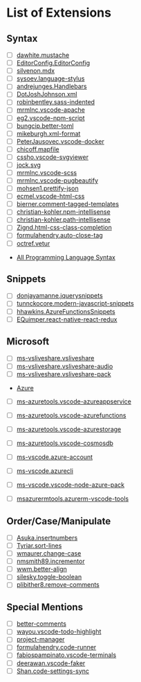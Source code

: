 # List of Extensions

## Syntax

- [ ] [dawhite.mustache](https://marketplace.visualstudio.com/items?itemName=dawhite.mustache)
- [ ] [EditorConfig.EditorConfig](https://marketplace.visualstudio.com/items?itemName=EditorConfig.EditorConfig)
- [ ] [silvenon.mdx](https://marketplace.visualstudio.com/items?itemName=silvenon.mdx)
- [ ] [sysoev.language-stylus](https://marketplace.visualstudio.com/items?itemName=sysoev.language-stylus)
- [ ] [andrejunges.Handlebars](https://marketplace.visualstudio.com/items?itemName=andrejunges.Handlebars)
- [ ] [DotJoshJohnson.xml](https://marketplace.visualstudio.com/items?itemName=DotJoshJohnson.xml)
- [ ] [robinbentley.sass-indented](https://marketplace.visualstudio.com/items?itemName=robinbentley.sass-indented)
- [ ] [mrmlnc.vscode-apache](https://marketplace.visualstudio.com/items?itemName=mrmlnc.vscode-apache)
- [ ] [eg2.vscode-npm-script](https://marketplace.visualstudio.com/items?itemName=eg2.vscode-npm-script)
- [ ] [bungcip.better-toml](https://marketplace.visualstudio.com/items?itemName=bungcip.better-toml)
- [ ] [mikeburgh.xml-format](https://marketplace.visualstudio.com/items?itemName=mikeburgh.xml-format)
- [ ] [PeterJausovec.vscode-docker](https://marketplace.visualstudio.com/items?itemName=PeterJausovec.vscode-docker)
- [ ] [chicoff.mapfile](https://marketplace.visualstudio.com/items?itemName=chicoff.mapfile)
- [ ] [cssho.vscode-svgviewer](https://marketplace.visualstudio.com/items?itemName=cssho.vscode-svgviewer)
- [ ] [jock.svg](https://marketplace.visualstudio.com/items?itemName=jock.svg)
- [ ] [mrmlnc.vscode-scss](https://marketplace.visualstudio.com/items?itemName=mrmlnc.vscode-scss)
- [ ] [mrmlnc.vscode-pugbeautify](https://marketplace.visualstudio.com/items?itemName=mrmlnc.vscode-pugbeautify)
- [ ] [mohsen1.prettify-json](https://marketplace.visualstudio.com/items?itemName=mohsen1.prettify-json)
- [ ] [ecmel.vscode-html-css](https://marketplace.visualstudio.com/items?itemName=ecmel.vscode-html-css)
- [ ] [bierner.comment-tagged-templates](https://marketplace.visualstudio.com/items?itemName=bierner.comment-tagged-templates)
- [ ] [christian-kohler.npm-intellisense](https://marketplace.visualstudio.com/items?itemName=christian-kohler.npm-intellisense)
- [ ] [christian-kohler.path-intellisense](https://marketplace.visualstudio.com/items?itemName=christian-kohler.path-intellisense)
- [ ] [Zignd.html-css-class-completion](https://marketplace.visualstudio.com/items?itemName=Zignd.html-css-class-completion)
- [ ] [formulahendry.auto-close-tag](https://marketplace.visualstudio.com/items?itemName=formulahendry.auto-close-tag)
- [ ] [octref.vetur](https://marketplace.visualstudio.com/items?itemName=octref.vetur)
- [All Programming Language Syntax](https://marketplace.visualstudio.com/search?target=VSCode&category=Programming%20Languages&sortBy=Downloads)

## Snippets

- [ ] [donjayamanne.jquerysnippets](https://marketplace.visualstudio.com/items?itemName=donjayamanne.jquerysnippets)
- [ ] [tunnckocore.modern-javascript-snippets](https://marketplace.visualstudio.com/items?itemName=tunnckocore.modern-javascript-snippets)
- [ ] [hhawkins.AzureFunctionsSnippets](https://marketplace.visualstudio.com/items?itemName=hhawkins.AzureFunctionsSnippets)
- [ ] [EQuimper.react-native-react-redux](https://marketplace.visualstudio.com/items?itemName=EQuimper.react-native-react-redux)

## Microsoft

- [ ] [ms-vsliveshare.vsliveshare](https://marketplace.visualstudio.com/items?itemName=ms-vsliveshare.vsliveshare)
- [ ] [ms-vsliveshare.vsliveshare-audio](https://marketplace.visualstudio.com/items?itemName=ms-vsliveshare.vsliveshare-audio)
- [ ] [ms-vsliveshare.vsliveshare-pack](https://marketplace.visualstudio.com/items?itemName=ms-vsliveshare.vsliveshare-pack)
- [Azure](https://marketplace.visualstudio.com/search?target=VSCode&category=Azure&sortBy=Downloads)
- [ ] [ms-azuretools.vscode-azureappservice](https://marketplace.visualstudio.com/items?itemName=ms-azuretools.vscode-azureappservice)
- [ ] [ms-azuretools.vscode-azurefunctions](https://marketplace.visualstudio.com/items?itemName=ms-azuretools.vscode-azurefunctions)
- [ ] [ms-azuretools.vscode-azurestorage](https://marketplace.visualstudio.com/items?itemName=ms-azuretools.vscode-azurestorage)
- [ ] [ms-azuretools.vscode-cosmosdb](https://marketplace.visualstudio.com/items?itemName=ms-azuretools.vscode-cosmosdb)
- [ ] [ms-vscode.azure-account](https://marketplace.visualstudio.com/items?itemName=ms-vscode.azure-account)
- [ ] [ms-vscode.azurecli](https://marketplace.visualstudio.com/items?itemName=ms-vscode.azurecli)
- [ ] [ms-vscode.vscode-node-azure-pack](https://marketplace.visualstudio.com/items?itemName=ms-vscode.vscode-node-azure-pack)
- [ ] [msazurermtools.azurerm-vscode-tools](https://marketplace.visualstudio.com/items?itemName=msazurermtools.azurerm-vscode-tools)


## Order/Case/Manipulate

- [ ] [Asuka.insertnumbers](https://marketplace.visualstudio.com/items?itemName=Asuka.insertnumbers)
- [ ] [Tyriar.sort-lines](https://marketplace.visualstudio.com/items?itemName=Tyriar.sort-lines)
- [ ] [wmaurer.change-case](https://marketplace.visualstudio.com/items?itemName=wmaurer.change-case)
- [ ] [nmsmith89.incrementor](https://marketplace.visualstudio.com/items?itemName=nmsmith89.incrementor)
- [ ] [wwm.better-align](https://marketplace.visualstudio.com/items?itemName=wwm.better-align)
- [ ] [silesky.toggle-boolean](https://marketplace.visualstudio.com/items?itemName=silesky.toggle-boolean)
- [ ] [plibither8.remove-comments](https://marketplace.visualstudio.com/items?itemName=plibither8.remove-comments)

## Special Mentions

- [ ] [better-comments](https://marketplace.visualstudio.com/items?itemName=aaron-bond.better-comments)
- [ ] [wayou.vscode-todo-highlight](https://marketplace.visualstudio.com/items?itemName=wayou.vscode-todo-highlight)
- [ ] [project-manager](https://marketplace.visualstudio.com/items?itemName=alefragnani.project-manager)
- [ ] [formulahendry.code-runner](https://marketplace.visualstudio.com/items?itemName=formulahendry.code-runner)
- [ ] [fabiospampinato.vscode-terminals](https://marketplace.visualstudio.com/items?itemName=fabiospampinato.vscode-terminals)
- [ ] [deerawan.vscode-faker](https://marketplace.visualstudio.com/items?itemName=deerawan.vscode-faker)
- [ ] [Shan.code-settings-sync](https://marketplace.visualstudio.com/items?itemName=Shan.code-settings-sync)
